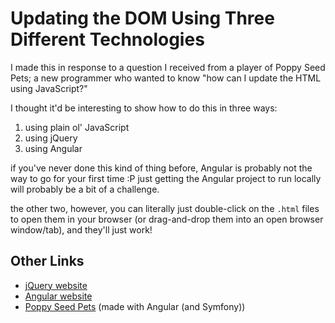 # Updating the DOM Using Three Different Technologies

I made this in response to a question I received from a player of Poppy Seed Pets; a new programmer who wanted to know "how can I update the HTML using JavaScript?"

I thought it'd be interesting to show how to do this in three ways:
1. using plain ol' JavaScript
2. using jQuery
3. using Angular

if you've never done this kind of thing before, Angular is probably not the way to go for your first time :P just getting the Angular project to run locally will probably be a bit of a challenge.

the other two, however, you can literally just double-click on the `.html` files to open them in your browser (or drag-and-drop them into an open browser window/tab), and they'll just work!

## Other Links

* [jQuery website](https://jquery.com)
* [Angular website](https://angular.io)
* [Poppy Seed Pets](https://poppyseedpets.com) (made with Angular (and Symfony))
